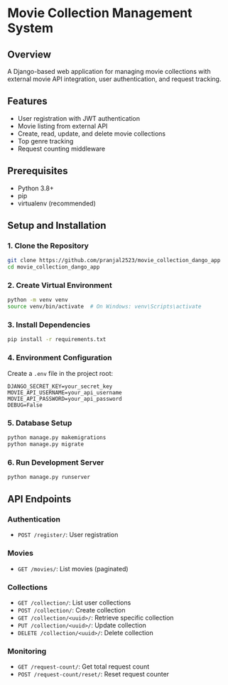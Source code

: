 # Movie Collection Management System

## Overview
A Django-based web application for managing movie collections with external movie API integration, user authentication, and request tracking.

## Features
- User registration with JWT authentication
- Movie listing from external API
- Create, read, update, and delete movie collections
- Top genre tracking
- Request counting middleware

## Prerequisites
- Python 3.8+
- pip
- virtualenv (recommended)

## Setup and Installation

### 1. Clone the Repository
```bash
git clone https://github.com/pranjal2523/movie_collection_dango_app
cd movie_collection_dango_app
```

### 2. Create Virtual Environment
```bash
python -m venv venv
source venv/bin/activate  # On Windows: venv\Scripts\activate
```

### 3. Install Dependencies
```bash
pip install -r requirements.txt
```

### 4. Environment Configuration
Create a `.env` file in the project root:
```
DJANGO_SECRET_KEY=your_secret_key
MOVIE_API_USERNAME=your_api_username
MOVIE_API_PASSWORD=your_api_password
DEBUG=False
```

### 5. Database Setup
```bash
python manage.py makemigrations
python manage.py migrate
```

### 6. Run Development Server
```bash
python manage.py runserver
```

## API Endpoints

### Authentication
- `POST /register/`: User registration

### Movies
- `GET /movies/`: List movies (paginated)

### Collections
- `GET /collection/`: List user collections
- `POST /collection/`: Create collection
- `GET /collection/<uuid>/`: Retrieve specific collection
- `PUT /collection/<uuid>/`: Update collection
- `DELETE /collection/<uuid>/`: Delete collection

### Monitoring
- `GET /request-count/`: Get total request count
- `POST /request-count/reset/`: Reset request counter

